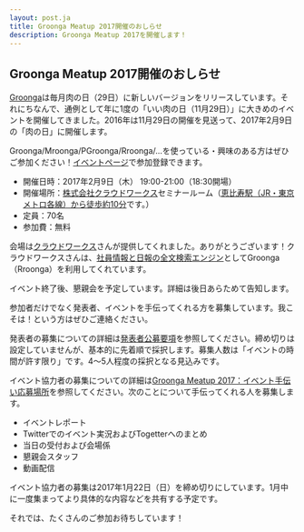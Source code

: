 ```yaml
---
layout: post.ja
title: Groonga Meatup 2017開催のおしらせ
description: Groonga Meatup 2017を開催します！
---
```


## Groonga Meatup 2017開催のおしらせ

[Groonga](http://groonga.org/ja/)は毎月肉の日（29日）に新しいバージョンをリリースしています。それにちなんで、通例として年に1度の「いい肉の日（11月29日）」に大きめのイベントを開催してきました。2016年は11月29日の開催を見送って、2017年2月9日の「肉の日」に開催します。

Groonga/Mroonga/PGroonga/Rroonga/...を使っている・興味のある方はぜひご参加ください！[イベントページ](https://groonga.doorkeeper.jp/events/55616)で参加登録できます。

* 開催日時：2017年2月9日（木） 19:00-21:00（18:30開場）
* 開催場所：[株式会社クラウドワークス](https://crowdworks.jp/)セミナールーム（[恵比寿駅（JR・東京メトロ各線）から徒歩約10分](https://crowdworks.co.jp/company#access_map)です。）
* 定員：70名
* 参加費：無料

会場は[クラウドワークス](https://crowdworks.jp/)さんが提供してくれました。ありがとうございます！クラウドワークスさんは、[社員情報と日報の全文検索エンジン](http://groonga.org/ja/users/#crowdworks-directory)としてGroonga（Rroonga）を利用してくれています。

イベント終了後、懇親会を予定しています。詳細は後日あらためて告知します。

参加者だけでなく発表者、イベントを手伝ってくれる方を募集しています。我こそは！という方はぜひご連絡ください。

発表者の募集についての詳細は[発表者公募要項](https://groonga.doorkeeper.jp/events/55616#public-offering)を参照してください。締め切りは設定していませんが、基本的に先着順で採択します。募集人数は「イベントの時間が許す限り」です。4〜5人程度の採択となる見込みです。

イベント協力者の募集についての詳細は[Groonga Meatup 2017：イベント手伝い応募場所](https://github.com/groonga/meetup/issues/18)を参照してください。次のことについて手伝ってくれる人を募集します。

* イベントレポート
* Twitterでのイベント実況およびTogetterへのまとめ
* 当日の受付および会場係
* 懇親会スタッフ
* 動画配信

イベント協力者の募集は2017年1月22日（日）を締め切りにしています。1月中に一度集まってより具体的な内容などを共有する予定です。

それでは、たくさんのご参加お待ちしています！
